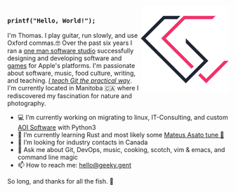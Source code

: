 <img width="200px" align="right" src="https://raw.githubusercontent.com/t89/t89/master/images/gg.svg"/>

### `printf("Hello, World!");`

I'm Thomas. I play guitar, run slowly, and use Oxford commas.🤓 Over the past six years I ran a [one man software studio](https://geeky.gent) successfully designing and developing software and [games](https://snip.rocks) for Apple's platforms. I'm passionate about software, music, food culture, writing, and teaching. _[I teach Git the practical way](https://git.coach)_. I'm currently located in Manitoba 🇨🇦 where I rediscovered my fascination for nature and photography.

- 💻 I’m currently working on migrating to linux, IT-Consulting, and custom [AOI Software](https://en.wikipedia.org/wiki/Automated_optical_inspection) with Python3
- 🌱 I’m currently learning Rust and most likely some [Mateus Asato tune 🎸](https://www.youtube.com/watch?v=eWazjfBJv-s)
- 🤔 I’m looking for industry contacts in Canada
- 💬️ Ask me about Git, DevOps, music, cooking, scotch, vim & emacs, and command line magic
- 📫 How to reach me: hello@geeky.gent

So long, and thanks for all the fish. 🐬
